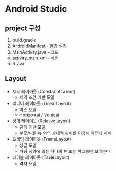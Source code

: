 # Android Studio



## project 구성

1. build.gradle
2. AndroidManifest - 환경 설정
3. MainActivity.java - 코드
4. activity_main.xml - 화면
5. R.java



## Layout

- 제약 레이아웃 (ConstraintLayout)
  - 제약 조건 기반 모델
- 리니어 레이아웃 (LinearLayout)
  - 박스 모델
  - Horizontal / Vertical
- 상대 레이아웃 (RelativeLayout)
  - 규칙 기반 모델
  - 부모/다른 뷰 와의 상대적 위치를 이용해 화면에 배치
- 프레임 레이아웃 (FrameLayout)
  - 싱글 모델
  - 가장 상위에 있는 하나의 뷰 또는 뷰그룹만 보여준다
- 테이블 레이아웃 (TableLayout)
  - 격자 모델